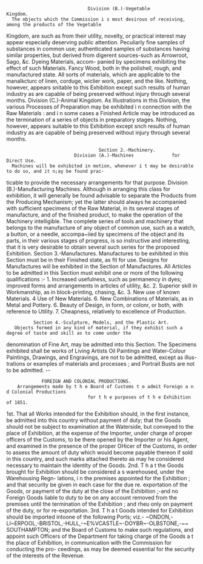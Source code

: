                                   Division (B.)-Vegetable             Kingdom.
      The objects which the Commission i s most desirous of receiving, among the products of the Vegetable
 Kingdom, are such as from their utility, novelty, or practical interest may appear especially deserving public
 attention. Peculiarly fine samples of substances in common use; authenticated samples of substances having
 similar properties, but derived from digerent sources-such as Arrowroot, Sago, &c. Dyeing Materials, accom-
 panied by specimens exhibiting the effect of such Materials. Fancy Wood, both in the polishell, rough, and
 manufactured state. All sorts of materials, which are applicable to the manalkcturc of linen, corduge, wiclier
 work, paper, and the like.
      Nothing, however, appears snitable to this Exhibition except such results of human industry as are capable
 of being preserved without injury through several months.
                                      Division (C.)-Animal Kingdom.
     As Illustrations in this Division, the various Processes of Preparation may be exhibited i n connection with
 the Raw Materials : and i n some cases a Finished Article may be introduced as the termination of a series of
 objects in preparatory stages.
      Nothing, however, appears suitable to this Exhibition except snch results of human industry as are capable
 of being preserved without injury through several months.

                                      Section 2.-Machinery.
                             Division (A.)-Machines              for Direct Use.
      Machines will be exhibited in motion, whenever i t may be desirable to do so, and it n;ay be found prac-
 ticable to provide the necessary arrangements for that purpose.
                              Division (B.)-Manufacturing                Machines.
      Although in arranging this class for exhibition, it will generally be found advisable to separate the Products
 from the Producing Mechanism; yet the latter should always he accompanied with sufficient specimens of the
 Raw Material, in its several stages of manufacture, and of the finished product, to make the operation of the
 Machinery intelligible.
      The complete series of tools and machinery that belongs to the manufacture of any object of common use,
 such as a watch, a button, or a needle, accompa~iied by specimens of the object and its parts, in their various
 stages of progress, is so instructive and interesting, that it is very desirable to obtain several such series for the
 proposed Exhibition.
                                      Section 3.-Manufactures.
      Manufactures to be exhibited in this Section must be in their Finished state, as fit for use.
      Designs for Manufactures wiil be exhibited in the Section of Manufactures.
      All Articles to be admitted in this Section must exhibit one or more of the following qualifications :-
          1. Increased usefulness, such as permanency in dyes; improved forms and arrangements in articles of
                  utility, &c.
          2. Superior skill in Workmanship, as in block-printing, chasing, &c.
          3. New use of known Materials.
          4 Use of New Materials.
          6. New Combinations of Materials, as in Metal and Pottery.
          6. Beauty of Design, in form, or colonr, or both, with reference to Utility.
          7. Cheapness, relatively to excellence of Production.

              Section 4.-Sculpture, Models, and the Plastic Art.
       Objects formed in any kind of material, if they exhibit such a degree of taste and skill as to come under the
 denomination of Fine Art, may be admitted into this Section.
       The Specimens exhibited shall be works of Living Artists
      Oil Paintings and Water-Colour Paintings, Drawings, and Engravings, are not to be admitted, except as illus-
 trations or examples of materials and processes ; and Portrait Busts are not to be admitted.
                                 --



                 FOREIGN AND COLONIAL PRODUCTIONS.
        Arrangements made by t h e Board of Customs t o admit Foreign a n d Colonial Productions
                                  for t h e purposes of t h e Exhibition of 1851.
 1st. That all Works intended for the Exhibition should, in the first instance, be admitted into this country without
   payment of duty; that the Goods should not be subject to examination at the Waterside, but conveyed to the
   place of Exhibition, at the expense of the Importer, under charge of proper officers of the Customs, to be
   there opened by the Importer or his Agent, and examined in the presence of the proper OHicer of the Customs,
   in order to assess the amount of duty which would become payable thereon if sold in this country, and such
   marks attached thereto as may he considered necessary to maintain the identity of the Goods.
2nd. T h a t the Goods brought for Exhibition should be considered a s warehoused, under the Warehousing Regn-
  lations, i n the premises appointed for the Exhibition ; and that security be given in each case for the due re.
  exportation of the Goods, or payment of the duty at the close of the Exhibition ;-and no Foreign Goods liable
  to duty to be on any account removed from the premises until the termination of the Exhibition ; and rheu only
  on payment of the duty, or for re-exportation.
3rd. T h a t Goods intended for Exhibition should be imported intoone of the following Ports; viz.-
     ~ONDON,-LI~ERPOOL,-BRISTOL,-HULL,-~E%VCASTLE~-DOYBR~-OLBSTONE,-~~                             SOUTHAMPTON;
  and the Board of Customs to make such regulations, and appoint such Officers of the Department for taking
  charge of the Goods a t the place of Exhibition, in communication with the Commission for conducting the pro-
  ceedings, as may be deemed essential for the security of the interests of the Revenue.
